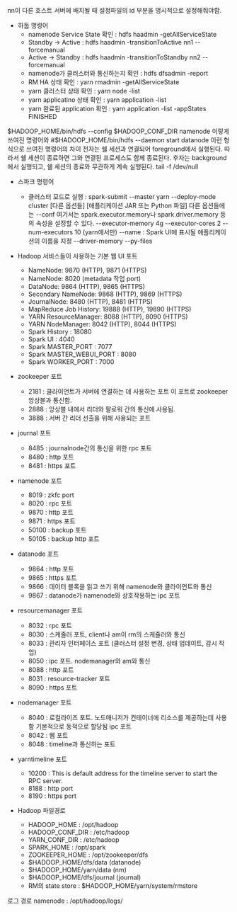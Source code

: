 nn이 다른 호스트 서버에 배치될 때 설정파일의 id 부분을 명시적으로 설정해줘야함.

- 하둡 명령어
    - namenode Service State 확인 : hdfs haadmin -getAllServiceState
    - Standby -> Active : hdfs haadmin -transitionToActive nn1 --forcemanual
    - Active -> Standby : hdfs haadmin -transitionToStandby nn2 --forcemanual
    - namenode가 클러스터와 통신하는지 확인 : hdfs dfsadmin -report
    - RM HA 상태 확인 : yarn rmadmin -getAllServiceState
    - yarn 클러스터 상태 확인 : yarn node -list
    - yarn applicatino 상태 확인 : yarn application -list
    - yarn 완료된 application 확인 : yarn application        -list -appStates FINISHED
    

$HADOOP_HOME/bin/hdfs --config $HADOOP_CONF_DIR namenode
이렇게 쓰여진 명령어와
#$HADOOP_HOME/bin/hdfs --daemon start datanode
이런 형식으로 쓰여진 명령어의 차이
전자는 쉘 세션과 연결되어 foreground에서 실행된다. 
따라서 쉘 세션이 종료하면 그와 연결된 프로세스도 함께 종료된다.
후자는 background에서 실행되고, 쉘 세션의 종료와 무관하게 계속 실행된다. 
tail -f /dev/null
- 스파크 명령어
    - 클러스터 모드로 실행 : spark-submit --master yarn --deploy-mode cluster [다른 옵션들] [애플리케이션 JAR 또는 Python 파일]
    다른 옵션들에는 --conf 여기서는 spark.executor.memory나 spark.driver.memory 등의 속성을 설정할 수 있다.
    --executor-memory 4g
    --executor-cores 2
    --num-executors 10 (yarn에서만)
    --name : Spark UI에 표시될 애플리케이션의 이름을 지정
    --driver-memory
    --py-files 

- Hadoop 서비스들이 사용하는 기본 웹 UI 포트
    - NameNode: 9870 (HTTP), 9871 (HTTPS)
    - NameNode: 8020 (metadata 작업 port)
    - DataNode: 9864 (HTTP), 9865 (HTTPS)
    - Secondary NameNode: 9868 (HTTP), 9869 (HTTPS)
    - JournalNode: 8480 (HTTP), 8481 (HTTPS)
    - MapReduce Job History: 19888 (HTTP), 19890 (HTTPS)
    - YARN ResourceManager: 8088 (HTTP), 8090 (HTTPS)
    - YARN NodeManager: 8042 (HTTP), 8044 (HTTPS)
    - Spark History : 18080
    - Spark UI : 4040
    - Spark MASTER_PORT : 7077
    - Spark MASTER_WEBUI_PORT : 8080
    - Spark WORKER_PORT : 7000

- zookeeper 포트
    - 2181 : 클라이언트가 서버에 연결하는 데 사용하는 포트
    이 포트로 zookeeper 앙상블과 통신함.
    - 2888 : 앙상블 내에서 리더와 팔로워 간의 통신에 사용됨.
    - 3888 : 서버 간 리더 선출을 위해 사용되는 포트
- journal 포트
    - 8485 : journalnode간의 통신을 위한 rpc 포트
    - 8480 : http 포트
    - 8481 : https 포트
- namenode 포트
    - 8019 : zkfc port
    - 8020 : rpc 포트
    - 9870 : http 포트
    - 9871 : https 포트
    - 50100 : backup 포트
    - 50105 : backup http 포트
- datanode 포트
    - 9864 : http 포트
    - 9865 : https 포트
    - 9866 : 데이터 블록을 읽고 쓰기 위해 namenode와 클라이언트와 통신
    - 9867 : datanode가 namenode와 상호작용하는 ipc 포트
- resourcemanager 포트
    - 8032 : rpc 포트
    - 8030 : 스케줄러 포트, client나 am이 rm의 스케쥴러와 통신
    - 8033 : 관리자 인터페이스 포트 (클러스터 설정 변경, 상태 업데이트, 감시 작업)
    - 8050 : ipc 포트. nodemanager와 am와 통신
    - 8088 : http 포트
    - 8031 : resource-tracker 포트
    - 8090 : https 포트
- nodemanager 포트
    - 8040 : 로컬라이즈 포트. 노드매니저가 컨테이너에 리소스를 제공하는데 사용함 기본적으로 동적으로 할당됨 ipc 포트
    - 8042 : 웹 포트
    - 8048 : timeline과 통신하는 포트
- yarntimeline 포트
    - 10200 : This is default address for the timeline server to start the RPC server.
    - 8188 : http port
    - 8190 : https port
- Hadoop 파일경로
    - HADOOP_HOME : /opt/hadoop
    - HADOOP_CONF_DIR : /etc/hadoop
    - YARN_CONF_DIR : /etc/hadoop
    - SPARK_HOME : /opt/spark
    - ZOOKEEPER_HOME : /opt/zookeeper/dfs
    - $HADOOP_HOME/dfs/data (datanode)
    - $HADOOP_HOME/yarn/data (nm)
    - $HADOOP_HOME/dfs/journal (journal)
    - RM의 state store : $HADOOP_HOME/yarn/system/rmstore

로그 경로
namenode : /opt/hadoop/logs/